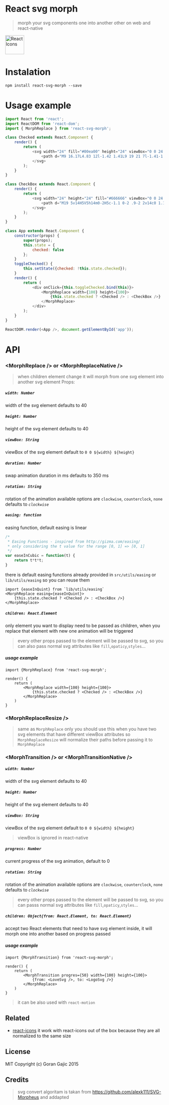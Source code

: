 # React svg morph

> morph your svg components one into another other on web and react-native

<img src="https://rawgit.com/gorangajic/react-svg-morph/master/example.gif" width="60" alt="React Icons">


# Instalation

```
npm install react-svg-morph --save
```

# Usage example

```javascript
import React from 'react';
import ReactDOM from 'react-dom';
import { MorphReplace } from 'react-svg-morph';

class Checked extends React.Component {
    render() {
        return (
            <svg width="24" fill="#00ea00" height="24" viewBox="0 0 24 24">
                <path d="M9 16.17L4.83 12l-1.42 1.41L9 19 21 7l-1.41-1.41z"/>
            </svg>
        );
    }
}

class CheckBox extends React.Component {
    render() {
        return (
            <svg width="24" height="24" fill="#666666" viewBox="0 0 24 24">
                <path d="M19 5v14H5V5h14m0-2H5c-1.1 0-2 .9-2 2v14c0 1.1.9 2 2 2h14c1.1 0 2-.9 2-2V5c0-1.1-.9-2-2-2z"/>
            </svg>
        );
    }
}

class App extends React.Component {
    constructor(props) {
        super(props);
        this.state = {
            checked: false
        };
    }
    toggleChecked() {
        this.setState({checked: !this.state.checked});
    }
    render() {
        return (
            <div onClick={this.toggleChecked.bind(this)}>
                <MorphReplace width={100} height={100}>
                    {this.state.checked ? <Checked /> : <CheckBox />}
                </MorphReplace>
            </div>
        );
    }
}

ReactDOM.render(<App />, document.getElementById('app'));
```

# API

### &lt;MorphReplace /> or &lt;MorphReplaceNative />
> when children element change it will morph from one svg element into another svg element
Props:

##### `width: Number`
width of the svg element defaults to 40
##### `height: Number`
height of the svg element defaults to 40
##### `viewBox: String`
viewBox of the svg element default to `0 0 ${width} ${height}`
##### `duration: Number`
swap animation duration in ms defaults to 350 ms
##### `rotation: String`
rotation of the animation available options are `clockwise`, `counterclock`, `none` defaults to _`clockwise`_
##### `easing: function`
easing function, default easing is linear
```javascript
/*
 * Easing Functions - inspired from http://gizma.com/easing/
 * only considering the t value for the range [0, 1] => [0, 1]
 */
var easeInCubic = function(t) {
    return t*t*t;
}
```
there is default easing functions already provided in `src/utils/easing` or `lib/utils/easing` so you can reuse them
```
import {easeInQuint} from `lib/utils/easing`
<MorphReplace easing={easeInQuint}>
    {this.state.checked ? <Checked /> : <CheckBox />}
</MorphReplace>

```
##### `children: React.Element`
only element you want to display need to be passed as children, when you replace that element with new one animation will be triggered

> every other props passed to the element will be passed to svg, so you can also pass normal svg attributes like `fill`,`opaticy`,`styles`...

##### usage example

```
import {MorphReplace} from 'react-svg-morph';

render() {
    return (
        <MorphReplace width={100} height={100}>
            {this.state.checked ? <Checked /> : <CheckBox />}
        </MorphReplace>
    )
}
```
### &lt;MorphReplaceResize />
> same as `MorphReplace` only you should use this when you have two svg elements that have different viewBox attributes so `MorphReplaceResize` will normalize their paths before passing it to `MorphReplace`

### &lt;MorphTransition /> or &lt;MorphTransitionNative />

##### `width: Number`
width of the svg element defaults to 40
##### `height: Number`
height of the svg element defaults to 40
##### `viewBox: String`
viewBox of the svg element default to `0 0 ${width} ${height}`
> viewBox is ignored in react-native
##### `progress: Number`
current progress of the svg animation, default to 0
##### `rotation: String`
rotation of the animation available options are `clockwise`, `counterclock`, `none` defaults to _`clockwise`_
> every other props passed to the element will be passed to svg, so you can passs normal svg attributes like `fill`,`opaticy`,`styles`...

##### `children: Object{from: React.Element, to: React.Element}`
accept two React elements that need to have svg element inside, it will morph one into another based on progress passed

##### usage example
```
import {MorphTransition} from 'react-svg-morph';

render() {
    return (
        <MorphTransition progres={50} width={100} height={100}>
            {from: <LoveSvg />, to: <LogoSvg />}
        </MorphReplace>
    )
}
```
> it can be also used with `react-motion`


## Related

- [react-icons](https://github.com/gorangajic/react-icons/) it work with react-icons out of the box because they are all normalized to the same size

## License

MIT Copyright (c) Goran Gajic 2015

## Credits

> svg convert algoritam is takan from https://github.com/alexk111/SVG-Morpheus and addapted
